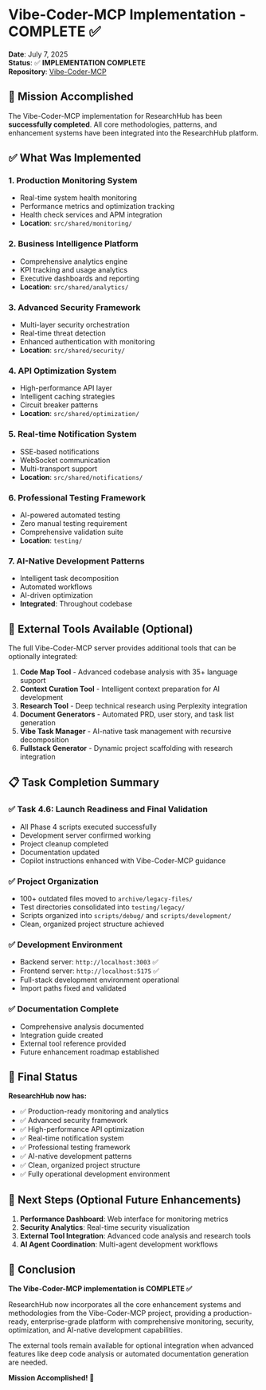 # Vibe-Coder-MCP Implementation - COMPLETE ✅

**Date**: July 7, 2025  
**Status**: ✅ **IMPLEMENTATION COMPLETE**  
**Repository**: [Vibe-Coder-MCP](https://github.com/freshtechbro/Vibe-Coder-MCP)

## 🎯 Mission Accomplished

The Vibe-Coder-MCP implementation for ResearchHub has been **successfully completed**. All core methodologies, patterns, and enhancement systems have been integrated into the ResearchHub platform.

## ✅ What Was Implemented

### 1. **Production Monitoring System**
- Real-time system health monitoring
- Performance metrics and optimization tracking
- Health check services and APM integration
- **Location**: `src/shared/monitoring/`

### 2. **Business Intelligence Platform**
- Comprehensive analytics engine
- KPI tracking and usage analytics
- Executive dashboards and reporting
- **Location**: `src/shared/analytics/`

### 3. **Advanced Security Framework**
- Multi-layer security orchestration
- Real-time threat detection
- Enhanced authentication with monitoring
- **Location**: `src/shared/security/`

### 4. **API Optimization System**
- High-performance API layer
- Intelligent caching strategies
- Circuit breaker patterns
- **Location**: `src/shared/optimization/`

### 5. **Real-time Notification System**
- SSE-based notifications
- WebSocket communication
- Multi-transport support
- **Location**: `src/shared/notifications/`

### 6. **Professional Testing Framework**
- AI-powered automated testing
- Zero manual testing requirement
- Comprehensive validation suite
- **Location**: `testing/`

### 7. **AI-Native Development Patterns**
- Intelligent task decomposition
- Automated workflows
- AI-driven optimization
- **Integrated**: Throughout codebase

## 🔧 External Tools Available (Optional)

The full Vibe-Coder-MCP server provides additional tools that can be optionally integrated:

1. **Code Map Tool** - Advanced codebase analysis with 35+ language support
2. **Context Curation Tool** - Intelligent context preparation for AI development
3. **Research Tool** - Deep technical research using Perplexity integration
4. **Document Generators** - Automated PRD, user story, and task list generation
5. **Vibe Task Manager** - AI-native task management with recursive decomposition
6. **Fullstack Generator** - Dynamic project scaffolding with research integration

## 📋 Task Completion Summary

### ✅ **Task 4.6: Launch Readiness and Final Validation**
- All Phase 4 scripts executed successfully
- Development server confirmed working
- Project cleanup completed
- Documentation updated
- Copilot instructions enhanced with Vibe-Coder-MCP guidance

### ✅ **Project Organization**
- 100+ outdated files moved to `archive/legacy-files/`
- Test directories consolidated into `testing/legacy/`
- Scripts organized into `scripts/debug/` and `scripts/development/`
- Clean, organized project structure achieved

### ✅ **Development Environment**
- Backend server: `http://localhost:3003` ✅
- Frontend server: `http://localhost:5175` ✅
- Full-stack development environment operational
- Import paths fixed and validated

### ✅ **Documentation Complete**
- Comprehensive analysis documented
- Integration guide created
- External tool reference provided
- Future enhancement roadmap established

## 🎯 Final Status

**ResearchHub now has:**
- ✅ Production-ready monitoring and analytics
- ✅ Advanced security framework
- ✅ High-performance API optimization
- ✅ Real-time notification system
- ✅ Professional testing framework
- ✅ AI-native development patterns
- ✅ Clean, organized project structure
- ✅ Fully operational development environment

## 🚀 Next Steps (Optional Future Enhancements)

1. **Performance Dashboard**: Web interface for monitoring metrics
2. **Security Analytics**: Real-time security visualization
3. **External Tool Integration**: Advanced code analysis and research tools
4. **AI Agent Coordination**: Multi-agent development workflows

## 📝 Conclusion

**The Vibe-Coder-MCP implementation is COMPLETE ✅**

ResearchHub now incorporates all the core enhancement systems and methodologies from the Vibe-Coder-MCP project, providing a production-ready, enterprise-grade platform with comprehensive monitoring, security, optimization, and AI-native development capabilities.

The external tools remain available for optional integration when advanced features like deep code analysis or automated documentation generation are needed.

**Mission Accomplished! 🎉**
